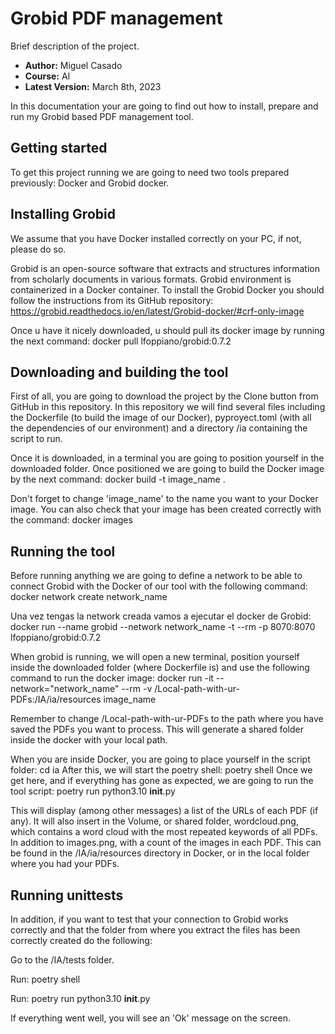 # Grobid PDF management

Brief description of the project.

- **Author:** Miguel Casado
- **Course:** AI
- **Latest Version:** March 8th, 2023


In this documentation your are going to find out how to install, prepare and run my Grobid based PDF management tool.

## Getting started
To get this project running we are going to need two tools prepared previously: Docker and Grobid docker.

## Installing Grobid
We assume that you have Docker installed correctly on your PC, if not, please do so.

Grobid is an open-source software that extracts and structures information from scholarly documents in various formats. Grobid environment is containerized in a Docker container. To install the Grobid Docker you should follow the instructions from its GitHub repository: https://grobid.readthedocs.io/en/latest/Grobid-docker/#crf-only-image

Once u have it nicely downloaded, u should pull its docker image by running the next command: docker pull lfoppiano/grobid:0.7.2

## Downloading and building the tool
First of all, you are going to download the project by the Clone button from GitHub in this repository. In this repository we will find several files including the Dockerfile (to build the image of our Docker), pyproyect.toml (with all the dependencies of our environment) and a directory /ia containing the script to run.

Once it is downloaded, in a terminal you are going to position yourself in the downloaded folder. Once positioned we are going to build the Docker image by the next command: docker build -t image_name .

Don't forget to change 'image_name' to the name you want to your Docker image.
You can also check that your image has been created correctly with the command: docker images

## Running the tool
Before running anything we are going to define a network to be able to connect Grobid with the Docker of our tool with the following command: docker network create network_name

Una vez tengas la network creada vamos a ejecutar el docker de Grobid: docker run --name grobid --network network_name -t --rm -p 8070:8070 lfoppiano/grobid:0.7.2

When grobid is running, we will open a new terminal, position yourself inside the downloaded folder (where Dockerfile is) and use the following command to run the docker image: docker run -it --network="network_name" --rm -v /Local-path-with-ur-PDFs:/IA/ia/resources image_name

Remember to change /Local-path-with-ur-PDFs to the path where you have saved the PDFs you want to process. This will generate a shared folder inside the docker with your local path.

When you are inside Docker, you are going to place yourself in the script folder: cd ia
After this, we will start the poetry shell: poetry shell
Once we get here, and if everything has gone as expected, we are going to run the tool script: poetry run python3.10 __init__.py

This will display (among other messages) a list of the URLs of each PDF (if any). It will also insert in the Volume, or shared folder, wordcloud.png, which contains a word cloud with the most repeated keywords of all PDFs. In addition to images.png, with a count of the images in each PDF. This can be found in the /IA/ia/resources directory in Docker, or in the local folder where you had your PDFs.

## Running unittests
In addition, if you want to test that your connection to Grobid works correctly and that the folder from where you extract the files has been correctly created do the following:

Go to the /IA/tests folder.

Run: poetry shell

Run: poetry run python3.10 __init__.py

If everything went well, you will see an 'Ok' message on the screen.
